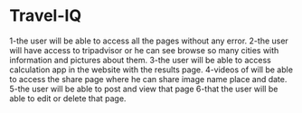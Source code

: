 # Travel-IQ
1-the user will be able to access all the pages without any error.
2-the user will have access to tripadvisor or he can see browse so many cities with information and pictures about them.
3-the user will be able to access calculation app in the website with the results page.
4-videos of will be able to access the share page where he can share image name place and date.
5-the user will be able to post and view that page
6-that the user will be able to edit or delete that page.